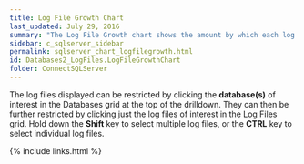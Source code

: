 ```yaml
---
title: Log File Growth Chart
last_updated: July 29, 2016
summary: "The Log File Growth chart shows the amount by which each log file is growing over time."
sidebar: c_sqlserver_sidebar
permalink: sqlserver_chart_logfilegrowth.html
id: Databases2_LogFiles.LogFileGrowthChart
folder: ConnectSQLServer
---
```



The log files displayed can be restricted by clicking the **database(s)** of interest in the Databases grid at the top of the drilldown. They can then be further restricted by clicking just the log files of interest in the Log Files grid. Hold down the **Shift** key to select multiple log files, or the **CTRL** key to select individual log files.


{% include links.html %}
